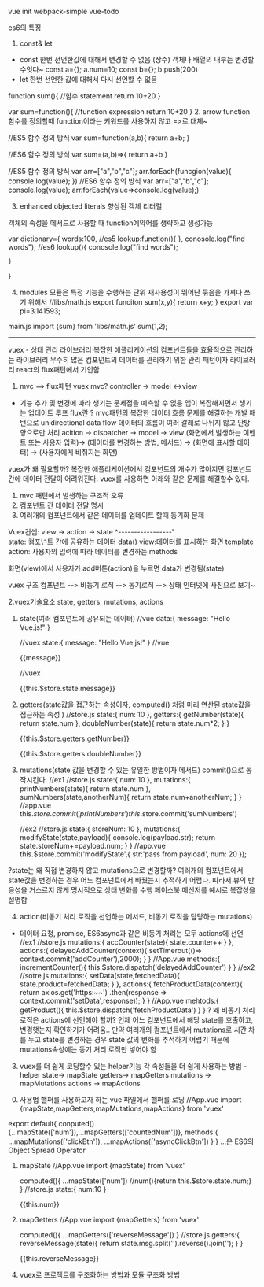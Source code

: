 vue init webpack-simple vue-todo

es6의 특징 

1. const& let
- const 한번 선언한값에 대해서 변경할 수 없음 (상수) 객체나 배열의 내부는 변경할수잇다~ const a={};
a.num=10;
const b={};
b.push(200)
- let 한번 선언한 값에 대해서 다시 선언할 수 없음

function sum(){
    //함수 statement
    return 10+20
}

var sum=function(){
    //function expression
    return 10+20
}
2. arrow function
함수를 정의할때 function이라는 키워드를 사용하지 않고 =>로 대체~

//ES5 함수 정의 방식
var sum=function(a,b){
    return a+b;
}

//ES6 함수 정의 방식
var sum=(a,b)=>{
    return a+b
}

//ES5 함수 정의 방식
var arr=["a","b","c"];
arr.forEach(funcgion(value){
    console.log(value);
})
//ES6 함수 정의 방식
var arr=["a","b","c"];
    console.log(value);
arr.forEach(value=>console.log(value);)

3. enhanced objected literals 향상된 객체 리터럴

객체의 속성을 메서드로 사용할 때 function예약어를 생략하고 생성가능

var dictionary={
    words:100,
    //es5
    lookup:function(){
    },
        conosole.log("find words");
    //es6
    lookup(){
        conosole.log("find words");

    }
}

4. modules
모듈은 특정 기능을 수행하는 단위 
재사용성이 뛰어난 묶음을 가져다 쓰기 위해서 
//libs/math.js
export funciton sum(x,y){
    return x+y;
}
export var pi=3.141593;

main.js
import {sum} from 'libs/math.js'
sum(1,2);


---------------------------------------------------------
vuex - 상태 관리 라이브러리 
복잡한 애플리케이션의 컴포넌트들을 효율적으로 관리하는 라이브러리
무수히 많은 컴포넌트의 데이터를 관리하기 위한 관리 패턴이자 라이브러리
react의 flux패턴에서 기인함 

1. mvc ==> flux패턴 vuex
mvc?
controller -> model <->view
- 기능 추가 및 변경에 따라 생기는 문제점을 예측할 수 없음 앱이 복잡해지면서 생기는 업데이트 루프
flux란 ? mvc패턴의 복잡한 데이터 흐름 문제를 해결하는 개발 패턴으로 unidirectional data flow
데이터의 흐름이 여러 갈래로 나뉘지 않고 단방향으로만 처리 
acition -> dispatcher -> model -> view
(화면에서 발생하는 이벤트 또는 사용자 입력)-> (데이터를 변경하는 방법, 메서드) -> (화면에 표시할 데이터) -> (사용자에게 비춰지는 화면)

vuex가 왜 필요할까?
복잡한 애플리케이션에서 컴포넌트의 개수가 많아지면 컴포넌트 간에 데이터 전달이 어려워진다. 
vuex를 사용하면 아래와 같은 문제를 해결할수 있다. 
1) mvc 패턴에서 발생하는 구조적 오류
2) 컴포넌트 간 데이터 전달 명시
3) 여러개의 컴포넌트에서 같은 데이터를 업데이트 할때 동기화 문제 

Vuex컨셉: 
view -> action -> state 
  ^-----------------'  
state: 컴포넌트 간에 공유하는 데이터 data()
view:데이터를 표시하는 화면 template
action: 사용자의 입력에 따라 데이터를 변경하는 methods

화면(view)에서 사용자가 add버튼(action)을 누르면 data가 변경됨(state)

vuex 구조
컴포넌트 --> 비동기 로직 --> 동기로직 --> 상태
인터넷에 사진으로 보기~ 


2.vuex기술요소
state, getters, mutations, actions
1) state(여러 컴포넌트에 공유되는 데이터)
    //vue
    data:{
        message: "Hello Vue.js!"
    }

    //vuex 
    state:{
        message: "Hello Vue.js!"
    }
    //vue
    <p>{{message}} </p>
    //vuex 
    <p>{{this.$store.state.message}}</p>
2) getters(state값을 접근하는 속성이자, computed() 처럼 미리 연산된 state값을 접근하는 속성 )
    //store.js
    state:{
        num: 10 
    },
    getters:{
        getNumber(state){
            return state.num
        },
        doubleNumber(state){
            return state.num*2;
        }
    }
    <p>{{this.$store.getters.getNumber}}</p>
    <p>{{this.$store.getters.doubleNumber}}</p>

    

3) mutations(state 값을 변경할 수 있는 유일한 방법이자 메서드)
commit()으로 동작시킨다. 
    //ex1
    //store.js
    state:{
        num: 10 
    },
    mutations:{
        printNumbers(state){
            return state.num
        },
        sumNumbers(state,anotherNum){
            return state.num+anotherNum;
        }
    }
    //app.vue
    this.$store.commit('printNumbers')
    this.$store.commit('sumNumbers')
    
    //ex2
    //store.js
    state:{
        storeNum: 10 
    },
    mutations:{
        modifyState(state,payload){
            console.log(payload.str);
            return state.storeNum+=payload.num;
        }
    }
    //app.vue
    this.$store.commit('modifyState',{
        str:'pass from payload',
        num: 20
    });

?state는 왜 직접 변경하지 않고 mutations으로 변경할까?
여러개의 컴포넌트에서 state값을 변경하는 경우 어느 컴포넌트에서 바꿨는지 추적하기 어렵다. 따라서 뷰의 반응성을 거스르지 않게 명시적으로 상태 변화를 수행
페이스북 메신저를 예시로 복잡성을 설명함 

4) action(비동기 처리 로직을 선언하는 메서드, 비동기 로직을 담당하는 mutations)
- 데이터 요청, promise, ES6async과 같은 비동기 처리는 모두 actions에 선언
//ex1
    //store.js
    mutations:{
        accCounter(state){
            state.counter++
        }
    },
    actions:{
        delayedAddCounter(context){
            setTimerout(()=> context.commit('addCounter'),2000);
        }
    }
    //App.vue
    methods:{
        incrementCounter(){
            this.$store.dispatch('delayedAddCounter')
        }
    }
//ex2
    //sotre.js
    mutations:{
        setData(state,fetchedData){
            state.product=fetchedData;
        }
    },
    actions:{
        fetchProductData(context){
            return axios.get('https:~~')
                    .then(response => context.commit('setData',response));
        }
    }
    //App.vue
    mehtods:{
        getProduct(){
            this.$store.dispatch('fetchProductData')
        }
    }
? 왜 비동기 처리 로직은 actions에 선언해야 할까?
언제 어느 컴포넌트에서 해당 state를 호출하고, 변경햇는지 확인하기가 어려움.. 
만약 여러개의 컴포넌트에서 mutations로 시간 차를 두고 state를 변경하는 경우
state 값의 변화를 추적하기 어렵기 때문에 mutations속성에는 동기 처리 로직만 넣어야 함


3. vuex를 더 쉽게 코딩할수 있는 helper기능
각 속성들을 더 쉽게 사용하는 방법 - helper
state-> mapState
getters-> mapGetters
mutations -> mapMutations
actions -> mapActions

0) 사용법
핼퍼를 사용하고자 하는 vue 파일에서 핼퍼를 로딩
//App.vue
import {mapState,mapGetters,mapMutations,mapActions} from 'vuex'

export default{
    conputed(){...mapState(['num']),...mapGetters(['countedNum'])},
    methods:{
        ...mapMutations(['clickBtn']), ...mapActions(['asyncClickBtn'])
    }
}
...은 ES6의 Object Spread Operator

1) mapState
    //App.vue
    import {mapState} from 'vuex'

    computed(){
        ...mapState(['num'])
        //num(){return this.$store.state.num;}
    }
    //store.js
    state:{
        num:10
    }
    <p>{{this.num}}</p>
    <!-- <p>{{this.$store.state.num}}</p> -->
2) mapGetters
    //App.vue
    import {mapGetters} from 'vuex'

    computed(){
        ...mapGetters(['reverseMessage'])
    }
    //store.js
    getters:{
       reverseMessage(state){
           return state.msg.split('').reverse().join('');
       }
    }
    <p>{{this.reverseMessage}}</p>
    <!-- <p>{{this.$store.getters.reverseMessage}}</p> -->
4. vuex로 프로젝트를 구조화하는 방법과 모듈 구조화 방법


